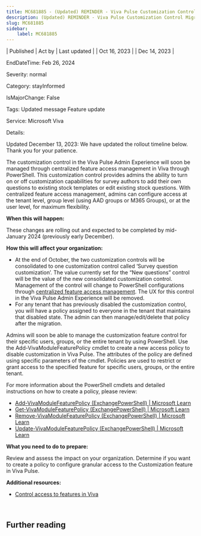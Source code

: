 ```yaml
---
title: MC681885 - (Updated) REMINDER - Viva Pulse Customization Control Migration
description: (Updated) REMINDER - Viva Pulse Customization Control Migration
slug: MC681885
sidebar:
    label: MC681885
---
```


| Published | Act by | Last updated |
| Oct 16, 2023 |  | Dec 14, 2023 |

EndDateTime: Feb 26, 2024

Severity: normal

Category: stayInformed

IsMajorChange: False

Tags: Updated message Feature update

Service: Microsoft Viva

Details: 

<p>Updated December 13, 2023: We have updated the rollout timeline below. Thank you for your patience.</p><p>The customization control in the Viva Pulse Admin Experience will soon be managed through centralized feature access management in Viva through PowerShell. This customization control provides admins the ability to turn on or off customization capabilities for survey authors to add their own questions to existing stock templates or edit existing stock questions. With centralized feature access management, admins can configure access at the tenant level, group level (using AAD groups or M365 Groups), or at the user level, for maximum flexibility.<br></p><p><b>When this will happen:</b></p><p>These changes are rolling out and expected to be completed by mid-January 2024 (previously early December).</p><p><b>How this will affect your organization:</b></p><ul><li>At the end of October, the two customization controls will be consolidated to one customization control called ‘Survey question customization’. The value currently set for the “New questions” control will be the value of the new consolidated customization control. Management of the control will change to PowerShell configurations through <a href="https://go.microsoft.com/fwlink/p/?linkid=2245618" target="_blank">centralized feature access management</a>. The UX for this control in the Viva Pulse Admin Experience will be removed.
</li><li>For any tenant that has previously disabled the customization control, you will have a policy assigned to everyone in the tenant that maintains that disabled state. The admin can then manage/edit/delete that policy after the migration.
</li></ul><p>Admins will soon be able to manage the customization feature control for their specific users, groups, or the entire tenant by using PowerShell. Use the Add-VivaModuleFeaturePolicy cmdlet to create a new access policy to disable customization in Viva Pulse. The attributes of the policy are defined using specific parameters of the cmdlet. Policies are used to restrict or grant access to the specified feature for specific users, groups, or the entire tenant.</p><p>For more information about the PowerShell cmdlets and detailed instructions on how to create a policy, please review:</p><ul><li><a href="https://learn.microsoft.com/en-us/powershell/module/exchange/add-vivamodulefeaturepolicy?view=exchange-ps" target="_blank">Add-VivaModuleFeaturePolicy (ExchangePowerShell) | Microsoft Learn</a>
</li><li><a href="https://learn.microsoft.com/en-us/powershell/module/exchange/get-vivamodulefeaturepolicy?view=exchange-ps" target="_blank">Get-VivaModuleFeaturePolicy (ExchangePowerShell) | Microsoft Learn</a>
</li><li><a href="https://learn.microsoft.com/en-us/powershell/module/exchange/remove-vivamodulefeaturepolicy?view=exchange-ps" target="_blank">Remove-VivaModuleFeaturePolicy (ExchangePowerShell) | Microsoft Learn</a>
</li><li><a href="https://learn.microsoft.com/en-us/powershell/module/exchange/update-vivamodulefeaturepolicy?view=exchange-ps" target="_blank">Update-VivaModuleFeaturePolicy (ExchangePowerShell) | Microsoft Learn</a>
</li></ul><p><b>What you need to do to prepare:</b></p><p>Review and assess the impact on your organization. Determine if you want to create a policy to configure granular access to the Customization feature in Viva Pulse.</p><p><b>Additional resources:</b></p><ul><li><a href="https://go.microsoft.com/fwlink/p/?linkid=2245618" target="_blank">Control access to features in Viva</a></li></ul><p><br></p>

## Further reading
